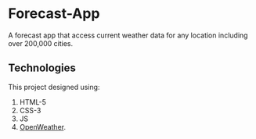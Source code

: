 # Forecast-App
A forecast app that access current weather data for any location including over 200,000 cities. 

## Technologies
This project designed using:
1. HTML-5
2. CSS-3
3. JS
4. [OpenWeather](https://openweathermap.org/).

